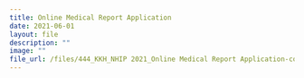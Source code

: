 ```yaml
---
title: Online Medical Report Application
date: 2021-06-01
layout: file
description: ""
image: ""
file_url: /files/444_KKH_NHIP 2021_Online Medical Report Application-combine.pdf
---
```

